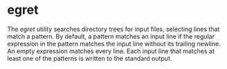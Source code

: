# egret

The *egret* utility searches directory trees for input files, selecting lines
that match a pattern.  By default, a pattern matches an input line if the
regular expression in the pattern matches the input line without its
trailing newline.  An empty expression matches every line.  Each input line that
matches at least one of the patterns is written to the standard output.
